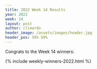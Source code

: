```yaml
---
title: 2022 Week 14 Results
year: 2022
week: 14
layout: post
author: climardo
header_image: /assets/images/header.jpg
header_pos: 50% 50%
---
```


Congrats to the Week 14 winners:

{% include weekly-winners-2022.html %}
